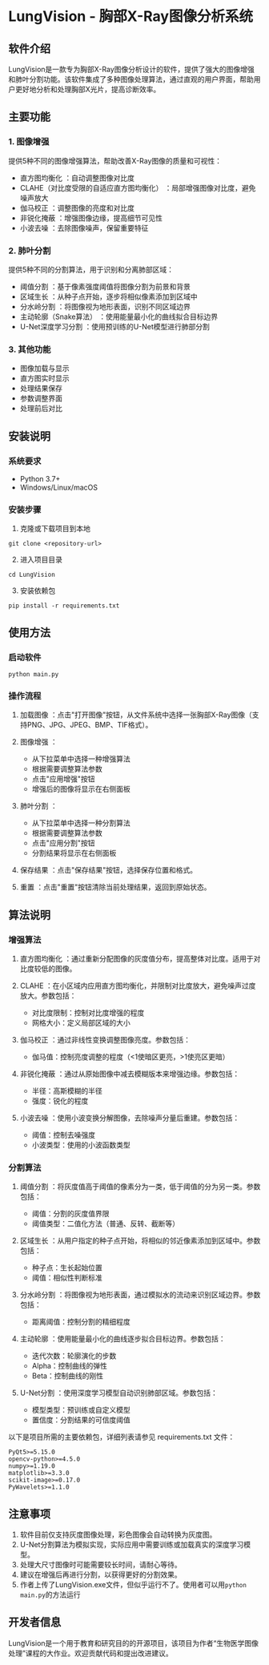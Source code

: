 # LungVision - 胸部X-Ray图像分析系统
## 软件介绍
LungVision是一款专为胸部X-Ray图像分析设计的软件，提供了强大的图像增强和肺叶分割功能。该软件集成了多种图像处理算法，通过直观的用户界面，帮助用户更好地分析和处理胸部X光片，提高诊断效率。

## 主要功能
### 1. 图像增强
提供5种不同的图像增强算法，帮助改善X-Ray图像的质量和可视性：

- 直方图均衡化 ：自动调整图像对比度
- CLAHE（对比度受限的自适应直方图均衡化） ：局部增强图像对比度，避免噪声放大
- 伽马校正 ：调整图像的亮度和对比度
- 非锐化掩蔽 ：增强图像边缘，提高细节可见性
- 小波去噪 ：去除图像噪声，保留重要特征
### 2. 肺叶分割
提供5种不同的分割算法，用于识别和分离肺部区域：

- 阈值分割 ：基于像素强度阈值将图像分割为前景和背景
- 区域生长 ：从种子点开始，逐步将相似像素添加到区域中
- 分水岭分割 ：将图像视为地形表面，识别不同区域边界
- 主动轮廓（Snake算法） ：使用能量最小化的曲线拟合目标边界
- U-Net深度学习分割 ：使用预训练的U-Net模型进行肺部分割
### 3. 其他功能
- 图像加载与显示
- 直方图实时显示
- 处理结果保存
- 参数调整界面
- 处理前后对比
## 安装说明
### 系统要求
- Python 3.7+
- Windows/Linux/macOS
### 安装步骤
1. 克隆或下载项目到本地
```
git clone <repository-url>
```
2. 进入项目目录
```
cd LungVision
```
3. 安装依赖包
```
pip install -r requirements.txt
```
## 使用方法
### 启动软件
```
python main.py
```
### 操作流程
1. 加载图像 ：点击"打开图像"按钮，从文件系统中选择一张胸部X-Ray图像（支持PNG、JPG、JPEG、BMP、TIF格式）。
2. 图像增强 ：
   
   - 从下拉菜单中选择一种增强算法
   - 根据需要调整算法参数
   - 点击"应用增强"按钮
   - 增强后的图像将显示在右侧面板
3. 肺叶分割 ：
   
   - 从下拉菜单中选择一种分割算法
   - 根据需要调整算法参数
   - 点击"应用分割"按钮
   - 分割结果将显示在右侧面板
4. 保存结果 ：点击"保存结果"按钮，选择保存位置和格式。
5. 重置 ：点击"重置"按钮清除当前处理结果，返回到原始状态。
## 算法说明
### 增强算法
1. 直方图均衡化 ：通过重新分配图像的灰度值分布，提高整体对比度。适用于对比度较低的图像。
2. CLAHE ：在小区域内应用直方图均衡化，并限制对比度放大，避免噪声过度放大。参数包括：
   
   - 对比度限制：控制对比度增强的程度
   - 网格大小：定义局部区域的大小
3. 伽马校正 ：通过非线性变换调整图像亮度。参数包括：
   
   - 伽马值：控制亮度调整的程度（<1使暗区更亮，>1使亮区更暗）
4. 非锐化掩蔽 ：通过从原始图像中减去模糊版本来增强边缘。参数包括：
   
   - 半径：高斯模糊的半径
   - 强度：锐化的程度
5. 小波去噪 ：使用小波变换分解图像，去除噪声分量后重建。参数包括：
   
   - 阈值：控制去噪强度
   - 小波类型：使用的小波函数类型
### 分割算法
1. 阈值分割 ：将灰度值高于阈值的像素分为一类，低于阈值的分为另一类。参数包括：
   
   - 阈值：分割的灰度值界限
   - 阈值类型：二值化方法（普通、反转、截断等）
2. 区域生长 ：从用户指定的种子点开始，将相似的邻近像素添加到区域中。参数包括：
   
   - 种子点：生长起始位置
   - 阈值：相似性判断标准
3. 分水岭分割 ：将图像视为地形表面，通过模拟水的流动来识别区域边界。参数包括：
   
   - 距离阈值：控制分割的精细程度
4. 主动轮廓 ：使用能量最小化的曲线逐步拟合目标边界。参数包括：
   
   - 迭代次数：轮廓演化的步数
   - Alpha：控制曲线的弹性
   - Beta：控制曲线的刚性
5. U-Net分割 ：使用深度学习模型自动识别肺部区域。参数包括：
   
   - 模型类型：预训练或自定义模型
   - 置信度：分割结果的可信度阈值

以下是项目所需的主要依赖包，详细列表请参见 requirements.txt 文件：

```
PyQt5>=5.15.0
opencv-python>=4.5.0
numpy>=1.19.0
matplotlib>=3.3.0
scikit-image>=0.17.0
PyWavelets>=1.1.0
```

## 注意事项
1. 软件目前仅支持灰度图像处理，彩色图像会自动转换为灰度图。
2. U-Net分割算法为模拟实现，实际应用中需要训练或加载真实的深度学习模型。
3. 处理大尺寸图像时可能需要较长时间，请耐心等待。
4. 建议在增强后再进行分割，以获得更好的分割效果。
5. 作者上传了LungVision.exe文件，但似乎运行不了。使用者可以用```python main.py```的方法运行
## 开发者信息
LungVision是一个用于教育和研究目的的开源项目，该项目为作者“生物医学图像处理”课程的大作业。欢迎贡献代码和提出改进建议。
